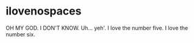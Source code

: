 ilovenospaces
=============

OH MY GOD. I DON'T KNOW. Uh... yeh'.
I love the number five.
I love the number six.
